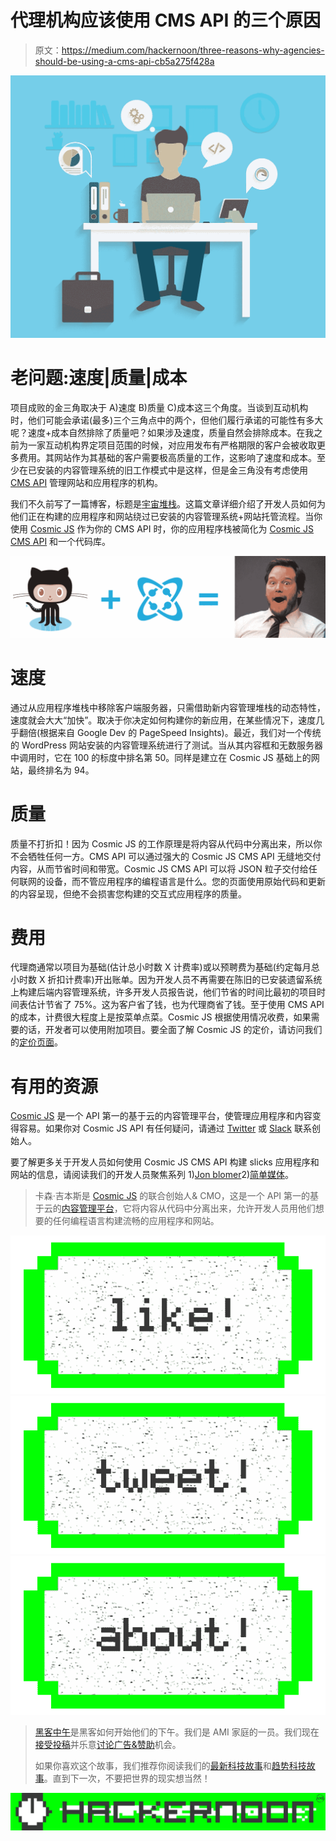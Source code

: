 # 代理机构应该使用 CMS API 的三个原因

> 原文：<https://medium.com/hackernoon/three-reasons-why-agencies-should-be-using-a-cms-api-cb5a275f428a>

![](img/266a7c3e12585638725ab0a1954e1f59.png)

# 老问题:速度|质量|成本

项目成败的金三角取决于 A)速度 B)质量 C)成本这三个角度。当谈到互动机构时，他们可能会承诺(最多)三个三角点中的两个，但他们履行承诺的可能性有多大呢？速度+成本自然排除了质量吧？如果涉及速度，质量自然会排除成本。在我之前为一家互动机构界定项目范围的时候，对应用发布有严格期限的客户会被收取更多费用。其网站作为其基础的客户需要极高质量的工作，这影响了速度和成本。至少在已安装的内容管理系统的旧工作模式中是这样，但是金三角没有考虑使用 [CMS API](https://cosmicjs.com/) 管理网站和应用程序的机构。

我们不久前写了一篇博客，标题是[宇宙堆栈](https://cosmicjs.com/blog/the-cosmic-stack)。这篇文章详细介绍了开发人员如何为他们正在构建的应用程序和网站绕过已安装的内容管理系统+网站托管流程。当你使用 [Cosmic JS](https://cosmicjs.com/) 作为你的 CMS API 时，你的应用程序栈被简化为 [Cosmic JS CMS API](https://cosmicjs.com/) 和一个代码库。

![](img/b58feb354f277967c300eec3392646ae.png)

# 速度

通过从应用程序堆栈中移除客户端服务器，只需借助新内容管理堆栈的动态特性，速度就会大大“加快”。取决于你决定如何构建你的新应用，在某些情况下，速度几乎翻倍(根据来自 Google Dev 的 PageSpeed Insights)。最近，我们对一个传统的 WordPress 网站安装的内容管理系统进行了测试。当从其内容框和无数服务器中调用时，它在 100 的标度中排名第 50。同样是建立在 Cosmic JS 基础上的网站，最终排名为 94。

# 质量

质量不打折扣！因为 Cosmic JS 的工作原理是将内容从代码中分离出来，所以你不会牺牲任何一方。CMS API 可以通过强大的 Cosmic JS CMS API 无缝地交付内容，从而节省时间和带宽。Cosmic JS CMS API 可以将 JSON 粒子交付给任何联网的设备，而不管应用程序的编程语言是什么。您的页面使用原始代码和更新的内容呈现，但绝不会损害您构建的交互式应用程序的质量。

# 费用

代理商通常以项目为基础(估计总小时数 X 计费率)或以预聘费为基础(约定每月总小时数 X 折扣计费率)开出账单。因为开发人员不再需要在陈旧的已安装遗留系统上构建后端内容管理系统，许多开发人员报告说，他们节省的时间比最初的项目时间表估计节省了 75%。这为客户省了钱，也为代理商省了钱。至于使用 CMS API 的成本，计费很大程度上是按菜单点菜。Cosmic JS 根据使用情况收费，如果需要的话，开发者可以使用附加项目。要全面了解 Cosmic JS 的定价，请访问我们的[定价页面](https://cosmicjs.com/pricing)。

# 有用的资源

[Cosmic JS](https://cosmicjs.com/) 是一个 API 第一的基于云的内容管理平台，使管理应用程序和内容变得容易。如果你对 Cosmic JS API 有任何疑问，请通过 [Twitter](https://twitter.com/cosmic_js) 或 [Slack](https://cosmicjs.com/community) 联系创始人。

要了解更多关于开发人员如何使用 Cosmic JS CMS API 构建 slicks 应用程序和网站的信息，请阅读我们的开发人员聚焦系列 1)[Jon blomer](https://cosmicjs.com/blog/developer-spotlight-jon-bloomer)2)[简单媒体](https://cosmicjs.com/blog/developer-spotlight-simple-media)。

> 卡森·吉本斯是 [Cosmic JS](https://cosmicjs.com) 的联合创始人& CMO，这是一个 API 第一的基于云的[内容管理平台](https://cosmicjs.com)，它将内容从代码中分离出来，允许开发人员用他们想要的任何编程语言构建流畅的应用程序和网站。

[![](img/50ef4044ecd4e250b5d50f368b775d38.png)](http://bit.ly/HackernoonFB)[![](img/979d9a46439d5aebbdcdca574e21dc81.png)](https://goo.gl/k7XYbx)[![](img/2930ba6bd2c12218fdbbf7e02c8746ff.png)](https://goo.gl/4ofytp)

> [黑客中午](http://bit.ly/Hackernoon)是黑客如何开始他们的下午。我们是 AMI 家庭的一员。我们现在[接受投稿](http://bit.ly/hackernoonsubmission)并乐意[讨论广告&赞助](mailto:partners@amipublications.com)机会。
> 
> 如果你喜欢这个故事，我们推荐你阅读我们的[最新科技故事](http://bit.ly/hackernoonlatestt)和[趋势科技故事](https://hackernoon.com/trending)。直到下一次，不要把世界的现实想当然！

![](img/be0ca55ba73a573dce11effb2ee80d56.png)